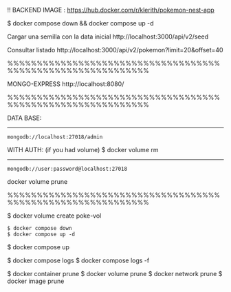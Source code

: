 
!! BACKEND IMAGE :
https://hub.docker.com/r/klerith/pokemon-nest-app

$ docker compose down && docker compose up -d

Cargar una semilla con la data inicial
http://localhost:3000/api/v2/seed

Consultar listado
http://localhost:3000/api/v2/pokemon?limit=20&offset=40

%%%%%%%%%%%%%%%%%%%%%%%%%%%%%%%%%%%%%%%%%%%%%%%%%%%%%%%%%%%%

MONGO-EXPRESS
http://localhost:8080/

%%%%%%%%%%%%%%%%%%%%%%%%%%%%%%%%%%%%%%%%%%%%%%%%%%%%%%%%%%%%


DATA BASE:
______________
    mongodb://localhost:27018/admin

WITH AUTH:
(if you had volume)
    $ docker volume rm <name>
_________________________________
    mongodb://user:password@localhost:27018

docker volume prune

%%%%%%%%%%%%%%%%%%%%%%%%%%%%%%%%%%%%%%%%%%%%%%%%%%%%%%%%%%%%

$ docker volume create poke-vol

    $ docker compose down
    $ docker compose up -d
$ docker compose up

$ docker compose logs
$ docker compose logs -f


<!-- Clear all -->
$ docker container prune
$ docker volume prune
$ docker network prune
$ docker image prune
